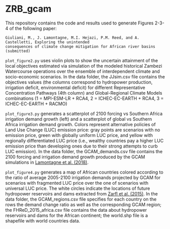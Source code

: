 # ZRB_gcam

This repository contains the code and results used to generate Figures 2-3-4 of the following paper:
```
Giuliani, M., J. Lamontagne, M.I. Hejazi, P.M. Reed, and A. Castelletti, Exploring the unintended 
consequences of climate change mitigation for African river basins (submitted)
```

`plot_figure2.py` uses violin plots to show the uncertain attainment of the local objectives estimated via simulation of the modeled historical Zambezi Watercourse operations over the ensemble of interdependent climate and socio-economic scenarios. In the data folder, the JJsim.csv file contains the objectives values (the columns correspond to hydropower production, irrigation deficit, environmental deficit) for different Representative Concentration Pathways (4th column) and Global-Regional Climate Models combinations (1 = MPI-ESM-LR + RCA4, 2 = ICHEC-EC-EARTH + RCA4, 3 = ICHEC-EC-EARTH + RACMO)

`plot_figure3.py` generates a scatterplot of 2100 forcing vs Southern Africa irrigation demand growth (left) and a scatterplot of global vs Southern Africa irrigation demand growth. Colors represent alternative policies of Land Use Change (LUC) emission price: gray points are scenarios with no emission price, green with globally uniform LUC price, and yellow with regionally differentiated LUC price (i.e., wealthy countries pay a higher LUC emission price than developing ones due to their strong attempts to curb LUC emission). In the data folder, the GCAM_demands.csv file contains the 2100 forcing and irrigation demand growth produced by the GCAM simulations in [Lamontagne et al. (2018)](https://agupubs.onlinelibrary.wiley.com/doi/full/10.1002/2017EF000701).

`plot_figure4.py` generates a map of African countries colored according to the ratio of average 2005-2100 irrigation demands projected by GCAM for scenarios with fragmented LUC price over the one of scenarios with universal LUC price. The white circles indicate the locations of future hydropower reservoirs and dams extracted from [Zarfl et al. (2015)](http://globaldamwatch.org/fhred/). In the data folder, the GCAM_regions.csv file specifies for each country on the rows the demand change ratio as well as the corresponding GCAM region; the FHReD_2015_africa.csv file contains the data about hydropower reservoirs and dams for the African continent; the world.shp file is a shapefile with world countries data.
